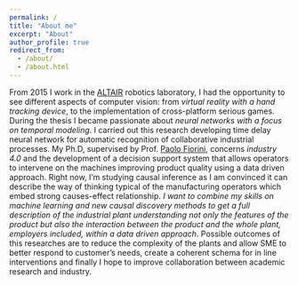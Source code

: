 ```yaml
---
permalink: /
title: "About me"
excerpt: "About"
author_profile: true
redirect_from: 
  - /about/
  - /about.html
---
```


From 2015 I work in the [ALTAIR](https://metropolis.scienze.univr.it/) robotics laboratory, I had the opportunity to see different aspects of computer vision: from *virtual reality with a hand tracking device*, to the implementation of cross-platform serious games. During the thesis I became passionate about *neural networks with a focus on temporal modeling*. I carried out this research developing time delay neural network for automatic recognition of collaborative industrial processes. My Ph.D, supervised by Prof. [Paolo Fiorini](https://scholar.google.com/citations?user=FsovWSkAAAAJ&hl=en), concerns *industry 4.0* and the development of a decision support system that allows operators to intervene on the machines improving product quality using a data driven approach. Right now, I’m studying causal inference as I am convinced it can describe the way of thinking typical of the manufacturing operators which embed strong causes-effect relationship. *I want to combine my skills on machine learning and new causal discovery methods to get a full description of the industrial plant understanding not only the features of the product but also the interaction between the product and the whole plant, employers included, within a data driven approach*. Possible outcomes of this researches are to reduce the complexity of the plants and allow SME to better respond to customer’s needs, create a coherent schema for in line interventions and finally I hope to improve collaboration between academic research and industry. 

